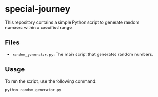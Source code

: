 # special-journey

This repository contains a simple Python script to generate random numbers within a specified range.

## Files
- `random_generator.py`: The main script that generates random numbers.

## Usage
To run the script, use the following command:
```bash
python random_generator.py
